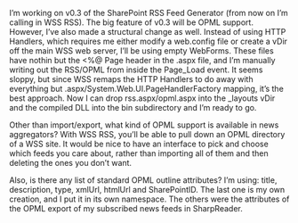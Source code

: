 I’m working on v0.3 of the SharePoint RSS Feed Generator (from now on
I’m calling in WSS RSS). The big feature of v0.3 will be OPML support.
However, I’ve also made a structural change as well. Instead of using
HTTP Handlers, which requires me either modify a web.config file or
create a vDir off the main WSS web server, I’ll be using empty WebForms.
These files have nothin but the \<%@ Page header in the .aspx file, and
I’m manually writing out the RSS/OPML from inside the Page\_Load event.
It seems sloppy, but since WSS remaps the HTTP Handlers to do away with
everything but .aspx/System.Web.UI.PageHandlerFactory mapping, it’s the
best approach. Now I can drop rss.aspx/opml.aspx into the \_layouts vDir
and the compiled DLL into the bin subdirectory and I’m ready to go.

Other than import/export, what kind of OPML support is available in news
aggregators? With WSS RSS, you’ll be able to pull down an OPML directory
of a WSS site. It would be nice to have an interface to pick and choose
which feeds you care about, rather than importing all of them and then
deleting the ones you don’t want.

Also, is there any list of standard OPML outline attributes? I’m using:
title, description, type, xmlUrl, htmlUrl and SharePointID. The last one
is my own creation, and I put it in its own namespace. The others were
the attributes of the OPML export of my subscribed news feeds in
SharpReader.
